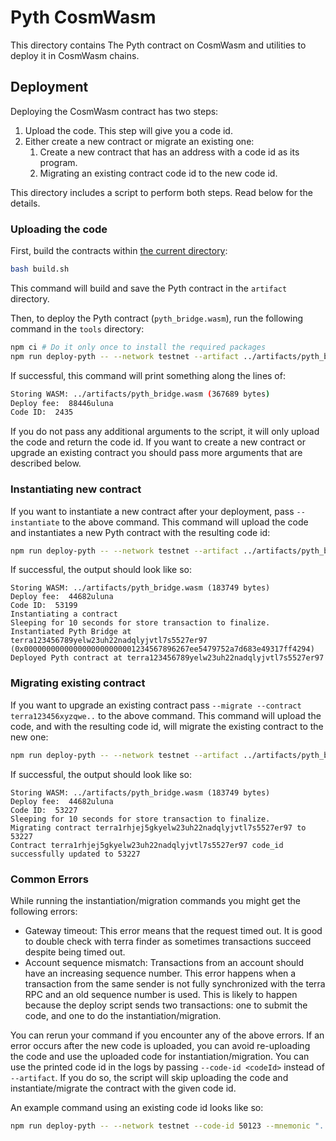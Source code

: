# Pyth CosmWasm

This directory contains The Pyth contract on CosmWasm and utilities to deploy it in CosmWasm chains.

## Deployment

Deploying the CosmWasm contract has two steps:
1. Upload the code. This step will give you a code id.
2. Either create a new contract or migrate an existing one:
    1. Create a new contract that has an address with a code id as its program.
    2. Migrating an existing contract code id to the new code id.

This directory includes a script to perform both steps. Read below for the details.

### Uploading the code

First, build the contracts within [the current directory](./):

``` sh
bash build.sh
```

This command will build and save the Pyth contract in the `artifact` directory.

Then, to deploy the Pyth contract (`pyth_bridge.wasm`), run the following command in the `tools` directory:

``` sh
npm ci # Do it only once to install the required packages
npm run deploy-pyth -- --network testnet --artifact ../artifacts/pyth_bridge.wasm --mnemonic "..."
```

If successful, this command will print something along the lines of:

``` sh
Storing WASM: ../artifacts/pyth_bridge.wasm (367689 bytes)
Deploy fee:  88446uluna
Code ID:  2435
```

If you do not pass any additional arguments to the script, it will only upload the code and return the code id. If you want to create a 
new contract or upgrade an existing contract you should pass more arguments that are described below.

### Instantiating new contract
If you want to instantiate a new contract after your deployment, pass `--instantiate` to the above command.
This command will upload the code and instantiates a new Pyth contract with the resulting code id:

``` sh
npm run deploy-pyth -- --network testnet --artifact ../artifacts/pyth_bridge.wasm --mnemonic "..." --instantiate
```

If successful, the output should look like so:
```
Storing WASM: ../artifacts/pyth_bridge.wasm (183749 bytes)
Deploy fee:  44682uluna
Code ID:  53199
Instantiating a contract
Sleeping for 10 seconds for store transaction to finalize.
Instantiated Pyth Bridge at terra123456789yelw23uh22nadqlyjvtl7s5527er97 (0x0000000000000000000000001234567896267ee5479752a7d683e49317ff4294)
Deployed Pyth contract at terra123456789yelw23uh22nadqlyjvtl7s5527er97
```

### Migrating existing contract
If you want to upgrade an existing contract pass `--migrate --contract terra123456xyzqwe..` to the above command.
This command will upload the code, and with the resulting code id, will migrate the existing contract to the new one:

``` sh
npm run deploy-pyth -- --network testnet --artifact ../artifacts/pyth_bridge.wasm --mnemonic "..." --migrate --contract "terra123..."
```

If successful, the output should look like so:
```
Storing WASM: ../artifacts/pyth_bridge.wasm (183749 bytes)
Deploy fee:  44682uluna
Code ID:  53227
Sleeping for 10 seconds for store transaction to finalize.
Migrating contract terra1rhjej5gkyelw23uh22nadqlyjvtl7s5527er97 to 53227
Contract terra1rhjej5gkyelw23uh22nadqlyjvtl7s5527er97 code_id successfully updated to 53227
```

### Common Errors

While running the instantiation/migration commands you might get the following errors:
- Gateway timeout: This error means that the request timed out. It is good to double check with terra finder as sometimes transactions succeed despite being timed out.
- Account sequence mismatch: Transactions from an account should have an increasing sequence number. This error happens when a transaction from the same sender is not fully synchronized with the terra RPC and an old sequence number is used. This is likely to happen because the deploy script sends two transactions: one to submit the code, and one to do the instantiation/migration.

You can rerun your command if you encounter any of the above errors. If an error occurs after the new code is uploaded, you can avoid re-uploading the code and use the uploaded code for instantiation/migration. You can use the printed code id in the logs 
by passing `--code-id <codeId>` instead of `--artifact`. If you do so, the script will skip uploading the code and instantiate/migrate the contract with the given code id.

An example command using an existing code id looks like so:

``` sh
npm run deploy-pyth -- --network testnet --code-id 50123 --mnemonic "..." --migrate --contract "terra123..."
```
